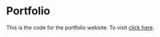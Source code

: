 # Portfolio
This is the code for the portfolio website. To visit [click here](https://blankRSD.github.io/Portfolio/).
